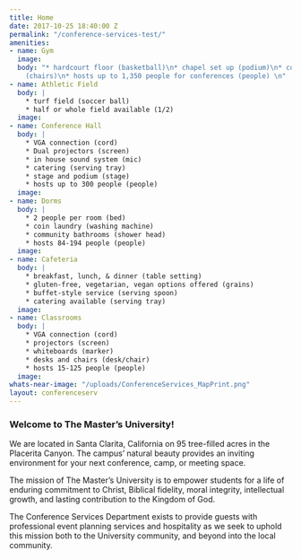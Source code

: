 ```yaml
---
title: Home
date: 2017-10-25 18:40:00 Z
permalink: "/conference-services-test/"
amenities:
- name: Gym
  image: 
  body: "* hardcourt floor (basketball)\n* chapel set up (podium)\n* conference set-up
    (chairs)\n* hosts up to 1,350 people for conferences (people) \n"
- name: Athletic Field
  body: |
    * turf field (soccer ball)
    * half or whole field available (1/2)
  image: 
- name: Conference Hall
  body: |
    * VGA connection (cord)
    * Dual projectors (screen)
    * in house sound system (mic)
    * catering (serving tray)
    * stage and podium (stage)
    * hosts up to 300 people (people)
  image: 
- name: Dorms
  body: |
    * 2 people per room (bed)
    * coin laundry (washing machine)
    * community bathrooms (shower head)
    * hosts 84-194 people (people)
  image: 
- name: Cafeteria
  body: |
    * breakfast, lunch, & dinner (table setting)
    * gluten-free, vegetarian, vegan options offered (grains)
    * buffet-style service (serving spoon)
    * catering available (serving tray)
  image: 
- name: Classrooms
  body: |
    * VGA connection (cord)
    * projectors (screen)
    * whiteboards (marker)
    * desks and chairs (desk/chair)
    * hosts 15-125 people (people)
  image: 
whats-near-image: "/uploads/ConferenceServices_MapPrint.png"
layout: conferenceserv
---
```


### Welcome to The Master’s University! 

We are located in Santa Clarita, California on 95 tree-filled acres in the Placerita Canyon. The campus’ natural beauty provides an inviting environment for your next conference, camp, or meeting space. 

The mission of The Master’s University is to empower students for a life of enduring commitment to Christ, Biblical fidelity, moral integrity, intellectual growth, and lasting contribution to the Kingdom of God. 

The Conference Services Department exists to provide guests with professional event planning services and hospitality as we seek to uphold this mission both to the University community, and beyond into the local community. 
